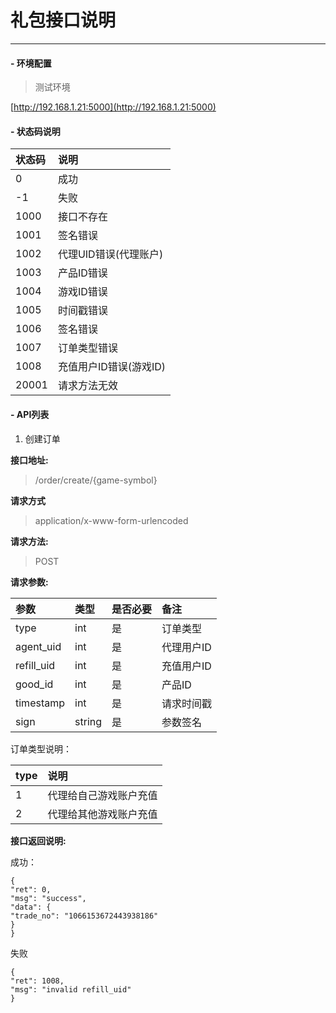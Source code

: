 # 礼包接口说明

---

#### - 环境配置

> 测试环境

[http://192.168.1.21:5000](http://192.168.1.21:5000)

#### - 状态码说明

| 状态码 | 说明 |
| :--- | :--- |
| 0 | 成功 |
| -1 | 失败 |
| 1000 | 接口不存在 |
| 1001 | 签名错误 |
| 1002 | 代理UID错误\(代理账户\) |
| 1003 | 产品ID错误 |
| 1004 | 游戏ID错误 |
| 1005 | 时间戳错误 |
| 1006 | 签名错误 |
| 1007 | 订单类型错误 |
| 1008 | 充值用户ID错误\(游戏ID\) |
| 20001 | 请求方法无效 |

#### - API列表

1. 创建订单

**接口地址:**

> /order/create/{game-symbol}

**请求方式**

> application/x-www-form-urlencoded

**请求方法:**

> POST

**请求参数:**

| 参数 | 类型 | 是否必要 | 备注 |
| :--- | :--- | :--- | :--- |
| type | int | 是 | 订单类型 |
| agent\_uid | int | 是 | 代理用户ID |
| refill\_uid | int | 是 | 充值用户ID |
| good\_id | int | 是 | 产品ID |
| timestamp | int | 是 | 请求时间戳 |
| sign | string | 是 | 参数签名 |

订单类型说明：

| type | 说明 |
| :--- | :--- |
| 1 | 代理给自己游戏账户充值 |
| 2 | 代理给其他游戏账户充值 |


**接口返回说明:**

成功：

```
{
"ret": 0,
"msg": "success",
"data": {
"trade_no": "1066153672443938186"
}
}
```

失败

```
{
"ret": 1008,
"msg": "invalid refill_uid"
}
```
